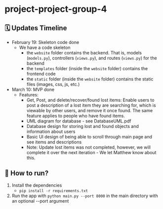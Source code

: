 # project-project-group-4

## 🗓 Updates Timeline

- February 19: Skeleton code done
    - We have a code skeleton
        - the `website` folder contains the backend. That is, models (`models.py`), controllers (`views.py`), and routes (`views.py`) for the backend
        - the `templates` folder (inside the `website` folder) contains the frontend code
        - the `static` folder (inside the `website` folder) contains the static files (images, css, js, etc.)
- March 10: MVP done
    - Features:
        - Get, Post, and delete/recover/found lost items: Enable users to post a description of a lost item they are searching for, which is viewable by other users, 
        and remove it once found. The same feature applies to people who have found items.
        - UML diagram for database - see DatabaseUML.pdf
        - Database design for storing lost and found objects and information about users
        - Basic UI design of being able to scroll through main page and see items and descriptions
        - Note: Update lost items was not completed, however, we will complete it over the next iteration - We let Matthew know about this.

## 🤔 How to run?

1. Install the dependencies
    - `pip install -r requirements.txt`
2. Run the app with `python main.py --port 8000` in the main directory with an optional --port argument

